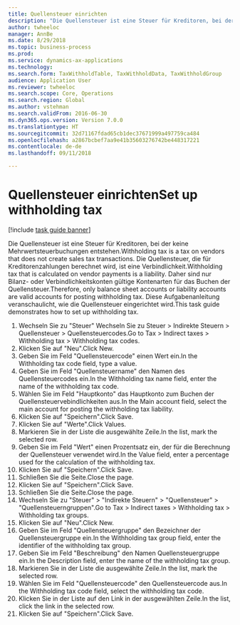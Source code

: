 ```yaml
--- 
title: Quellensteuer einrichten
description: "Die Quellensteuer ist eine Steuer für Kreditoren, bei der keine Mehrwertsteuerbuchungen entstehen."
author: twheeloc
manager: AnnBe
ms.date: 8/29/2018
ms.topic: business-process
ms.prod: 
ms.service: dynamics-ax-applications
ms.technology: 
ms.search.form: TaxWithholdTable, TaxWithholdData, TaxWithholdGroup
audience: Application User
ms.reviewer: twheeloc
ms.search.scope: Core, Operations
ms.search.region: Global
ms.author: vstehman
ms.search.validFrom: 2016-06-30
ms.dyn365.ops.version: Version 7.0.0
ms.translationtype: HT
ms.sourcegitcommit: 32d71167fdad65cb1dec37671999a497759ca484
ms.openlocfilehash: a2867bcbef7aa9e41b35603276742be448317221
ms.contentlocale: de-de
ms.lasthandoff: 09/11/2018

---
```

# <a name="set-up-withholding-tax"></a><span data-ttu-id="83650-103">Quellensteuer einrichten</span><span class="sxs-lookup"><span data-stu-id="83650-103">Set up withholding tax</span></span>

[!include [task guide banner](../../includes/task-guide-banner.md)]

<span data-ttu-id="83650-104">Die Quellensteuer ist eine Steuer für Kreditoren, bei der keine Mehrwertsteuerbuchungen entstehen.</span><span class="sxs-lookup"><span data-stu-id="83650-104">Withholding tax is a tax on vendors that does not create sales tax transactions.</span></span> <span data-ttu-id="83650-105">Die Quellensteuer, die für Kreditorenzahlungen berechnet wird, ist eine Verbindlichkeit.</span><span class="sxs-lookup"><span data-stu-id="83650-105">Withholding tax that is calculated on vendor payments is a liability.</span></span> <span data-ttu-id="83650-106">Daher sind nur Bilanz- oder Verbindlichkeitskonten gültige Kontenarten für das Buchen der Quellensteuer.</span><span class="sxs-lookup"><span data-stu-id="83650-106">Therefore, only balance sheet accounts or liability accounts are valid accounts for posting withholding tax.</span></span> <span data-ttu-id="83650-107">Diese Aufgabenanleitung veranschaulicht, wie die Quellensteuer eingerichtet wird.</span><span class="sxs-lookup"><span data-stu-id="83650-107">This task guide demonstrates how to set up withholding tax.</span></span>

1. <span data-ttu-id="83650-108">Wechseln Sie zu "Steuer" Wechseln Sie zu Steuer > Indirekte Steuern > Quellensteuer > Quellensteuercodes.</span><span class="sxs-lookup"><span data-stu-id="83650-108">Go to Tax > Indirect taxes > Withholding tax > Withholding tax codes.</span></span>
2. <span data-ttu-id="83650-109">Klicken Sie auf "Neu".</span><span class="sxs-lookup"><span data-stu-id="83650-109">Click New.</span></span>
3. <span data-ttu-id="83650-110">Geben Sie im Feld "Quellensteuercode" einen Wert ein.</span><span class="sxs-lookup"><span data-stu-id="83650-110">In the Withholding tax code field, type a value.</span></span>
4. <span data-ttu-id="83650-111">Geben Sie im Feld "Quellensteuername" den Namen des Quellensteuercodes ein.</span><span class="sxs-lookup"><span data-stu-id="83650-111">In the Withholding tax name field, enter the name of the withholding tax code.</span></span>
5. <span data-ttu-id="83650-112">Wählen Sie im Feld "Hauptkonto" das Hauptkonto zum Buchen der Quellensteuervebindlichkeiten aus.</span><span class="sxs-lookup"><span data-stu-id="83650-112">In the Main account field, select the main account for posting the withholding tax liability.</span></span>
6. <span data-ttu-id="83650-113">Klicken Sie auf "Speichern".</span><span class="sxs-lookup"><span data-stu-id="83650-113">Click Save.</span></span>
7. <span data-ttu-id="83650-114">Klicken Sie auf "Werte".</span><span class="sxs-lookup"><span data-stu-id="83650-114">Click Values.</span></span>
8. <span data-ttu-id="83650-115">Markieren Sie in der Liste die ausgewählte Zeile.</span><span class="sxs-lookup"><span data-stu-id="83650-115">In the list, mark the selected row.</span></span>
9. <span data-ttu-id="83650-116">Geben Sie im Feld "Wert" einen Prozentsatz ein, der für die Berechnung der Quellensteuer verwendet wird.</span><span class="sxs-lookup"><span data-stu-id="83650-116">In the Value field, enter a percentage used for the calculation of the withholding tax.</span></span>
10. <span data-ttu-id="83650-117">Klicken Sie auf "Speichern".</span><span class="sxs-lookup"><span data-stu-id="83650-117">Click Save.</span></span>
11. <span data-ttu-id="83650-118">Schließen Sie die Seite.</span><span class="sxs-lookup"><span data-stu-id="83650-118">Close the page.</span></span>
12. <span data-ttu-id="83650-119">Klicken Sie auf "Speichern".</span><span class="sxs-lookup"><span data-stu-id="83650-119">Click Save.</span></span>
13. <span data-ttu-id="83650-120">Schließen Sie die Seite.</span><span class="sxs-lookup"><span data-stu-id="83650-120">Close the page.</span></span>
14. <span data-ttu-id="83650-121">Wechseln Sie zu "Steuer" > "Indirekte Steuern" > "Quellensteuer" > "Quellensteuerngruppen".</span><span class="sxs-lookup"><span data-stu-id="83650-121">Go to Tax > Indirect taxes > Withholding tax > Withholding tax groups.</span></span>
15. <span data-ttu-id="83650-122">Klicken Sie auf "Neu".</span><span class="sxs-lookup"><span data-stu-id="83650-122">Click New.</span></span>
16. <span data-ttu-id="83650-123">Geben Sie im Feld "Quellensteuergruppe" den Bezeichner der Quellensteuergruppe ein.</span><span class="sxs-lookup"><span data-stu-id="83650-123">In the Withholding tax group field, enter the identifier of the withholding tax group.</span></span>
17. <span data-ttu-id="83650-124">Geben Sie im Feld "Beschreibung" den Namen Quellensteuergruppe ein.</span><span class="sxs-lookup"><span data-stu-id="83650-124">In the Description field, enter the name of the withholding tax group.</span></span>
18. <span data-ttu-id="83650-125">Markieren Sie in der Liste die ausgewählte Zeile.</span><span class="sxs-lookup"><span data-stu-id="83650-125">In the list, mark the selected row.</span></span>
19. <span data-ttu-id="83650-126">Wählen Sie im Feld "Quellensteuercode" den Quellensteuercode aus.</span><span class="sxs-lookup"><span data-stu-id="83650-126">In the Withholding tax code field, select the withholding tax code.</span></span>
20. <span data-ttu-id="83650-127">Klicken Sie in der Liste auf den Link in der ausgewählten Zeile.</span><span class="sxs-lookup"><span data-stu-id="83650-127">In the list, click the link in the selected row.</span></span>
21. <span data-ttu-id="83650-128">Klicken Sie auf "Speichern".</span><span class="sxs-lookup"><span data-stu-id="83650-128">Click Save.</span></span>


